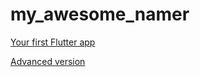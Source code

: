 # my_awesome_namer

[Your first Flutter app](https://codelabs.developers.google.com/codelabs/flutter-codelab-first#0)

[Advanced version](https://dartpad.dev/e7076b40fb17a0fa899f9f7a154a02e8)
